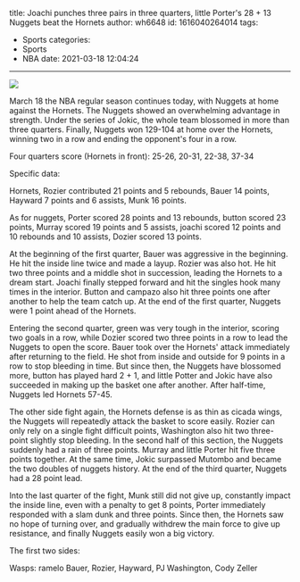 title: Joachi punches three pairs in three quarters, little Porter's 28 + 13 Nuggets beat the Hornets
author: wh6648
id: 1616040264014
tags: 
- Sports
categories: 
- Sports
- NBA
date: 2021-03-18 12:04:24
---
![](https://p2.itc.cn/images01/20210318/f3824fc331814f13916ca85c105936e5.jpeg)


March 18 the NBA regular season continues today, with Nuggets at home against the Hornets. The Nuggets showed an overwhelming advantage in strength. Under the series of Jokic, the whole team blossomed in more than three quarters. Finally, Nuggets won 129-104 at home over the Hornets, winning two in a row and ending the opponent's four in a row.

Four quarters score (Hornets in front): 25-26, 20-31, 22-38, 37-34

Specific data:

Hornets, Rozier contributed 21 points and 5 rebounds, Bauer 14 points, Hayward 7 points and 6 assists, Munk 16 points.

As for nuggets, Porter scored 28 points and 13 rebounds, button scored 23 points, Murray scored 19 points and 5 assists, joachi scored 12 points and 10 rebounds and 10 assists, Dozier scored 13 points.

At the beginning of the first quarter, Bauer was aggressive in the beginning. He hit the inside line twice and made a layup. Rozier was also hot. He hit two three points and a middle shot in succession, leading the Hornets to a dream start. Joachi finally stepped forward and hit the singles hook many times in the interior. Button and campazo also hit three points one after another to help the team catch up. At the end of the first quarter, Nuggets were 1 point ahead of the Hornets.

Entering the second quarter, green was very tough in the interior, scoring two goals in a row, while Dozier scored two three points in a row to lead the Nuggets to open the score. Bauer took over the Hornets' attack immediately after returning to the field. He shot from inside and outside for 9 points in a row to stop bleeding in time. But since then, the Nuggets have blossomed more, button has played hard 2 + 1, and little Potter and Jokic have also succeeded in making up the basket one after another. After half-time, Nuggets led Hornets 57-45.

The other side fight again, the Hornets defense is as thin as cicada wings, the Nuggets will repeatedly attack the basket to score easily. Rozier can only rely on a single fight difficult points, Washington also hit two three-point slightly stop bleeding. In the second half of this section, the Nuggets suddenly had a rain of three points. Murray and little Porter hit five three points together. At the same time, Jokic surpassed Mutombo and became the two doubles of nuggets history. At the end of the third quarter, Nuggets had a 28 point lead.

Into the last quarter of the fight, Munk still did not give up, constantly impact the inside line, even with a penalty to get 8 points, Porter immediately responded with a slam dunk and three points. Since then, the Hornets saw no hope of turning over, and gradually withdrew the main force to give up resistance, and finally Nuggets easily won a big victory.

The first two sides:

Wasps: ramelo Bauer, Rozier, Hayward, PJ Washington, Cody Zeller

